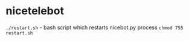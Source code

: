 # nicetelebot

```./restart.sh``` - bash script which restarts nicebot.py process
```chmod 755 restart.sh```
